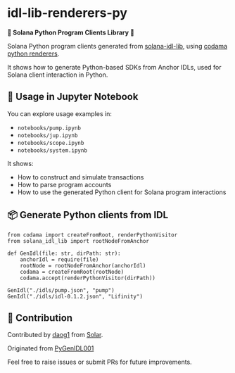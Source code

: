 # idl-lib-renderers-py

**🐍 Solana Python Program Clients Library 🐍**

Solana Python program clients generated from [solana-idl-lib](https://github.com/bitquery/solana-idl-lib), using [codama python renderers](https://github.com/codama-idl/codama).

It shows how to generate Python-based SDKs from Anchor IDLs, used for Solana client interaction in Python.

## 📓 Usage in Jupyter Notebook

You can explore usage examples in:

- `notebooks/pump.ipynb`
- `notebooks/jup.ipynb`
- `notebooks/scope.ipynb`
- `notebooks/system.ipynb`

It shows:

- How to construct and simulate transactions
- How to parse program accounts
- How to use the generated Python client for Solana program interactions


## 📦 Generate Python clients from IDL
```
from codama import createFromRoot, renderPythonVisitor
from solana_idl_lib import rootNodeFromAnchor

def GenIdl(file: str, dirPath: str):
    anchorIdl = require(file)
    rootNode = rootNodeFromAnchor(anchorIdl)
    codama = createFromRoot(rootNode)
    codama.accept(renderPythonVisitor(dirPath))

GenIdl("./idls/pump.json", "pump")
GenIdl("./idls/idl-0.1.2.json", "Lifinity")
```


## 🤝 Contribution

Contributed by [daog1](https://github.com/daog1) from [Solar](https://www.solar.team/).

Originated from [PyGenIDL001](https://github.com/daog1/PyGenIDL001)

Feel free to raise issues or submit PRs for future improvements.
